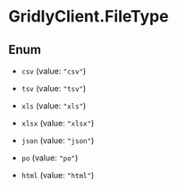 # GridlyClient.FileType

## Enum


* `csv` (value: `"csv"`)

* `tsv` (value: `"tsv"`)

* `xls` (value: `"xls"`)

* `xlsx` (value: `"xlsx"`)

* `json` (value: `"json"`)

* `po` (value: `"po"`)

* `html` (value: `"html"`)


